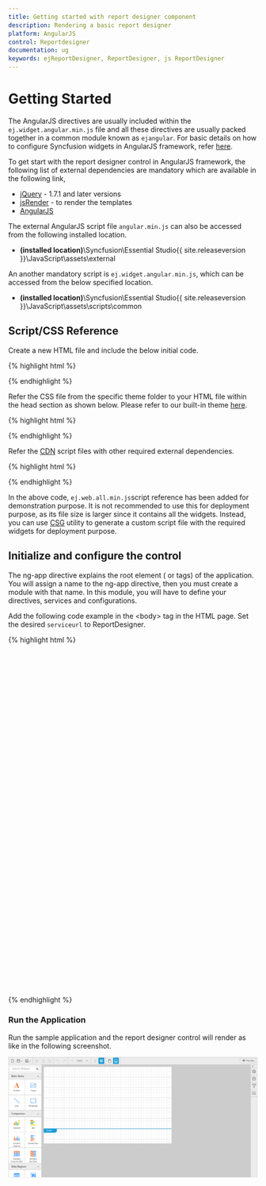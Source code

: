 ```yaml
---
title: Getting started with report designer component	
description: Rendering a basic report designer
platform: AngularJS
control: Reportdesigner
documentation: ug
keywords: ejReportDesigner, ReportDesigner, js ReportDesigner 
---
```


# Getting Started

The AngularJS directives are usually included within the `ej.widget.angular.min.js` file and all these directives are usually packed together in a common module known as `ejangular`. For basic details on how to configure Syncfusion widgets in AngularJS framework, refer [here](https://help.syncfusion.com/js/angularjs).

To get start with the report designer control in AngularJS framework, the following list of external dependencies are mandatory which are available in the following link, 

* [jQuery](http://jquery.com) - 1.7.1 and later versions
* [jsRender](https://github.com/borismoore/jsrender) - to render the templates
* [AngularJS](https://angularjs.org/)

The external AngularJS script file `angular.min.js` can also be accessed from the following installed location.

* **(installed location)**\Syncfusion\Essential Studio\{{ site.releaseversion }}\JavaScript\assets\external

An another mandatory script is `ej.widget.angular.min.js`, which can be accessed from the below specified location.

* **(installed location)**\Syncfusion\Essential Studio\{{ site.releaseversion }}\JavaScript\assets\scripts\common

## Script/CSS Reference

Create a new HTML file and include the below initial code.

{% highlight html %}

<!DOCTYPE html>
<html lang="en" xmlns="http://www.w3.org/1999/xhtml" ng-app="syncApp">
    <head>
        <meta charset="utf-8" />
        <title> </title>
    </head>
    <body>
    </body>
</html>

{% endhighlight %}

Refer the CSS file from the specific theme folder to your HTML file within the head section as shown below. Please refer to our built-in theme [here](https://help.syncfusion.com/js/theming-in-essential-javascript-components).

{% highlight html %}

<head>
    <meta charset="utf-8" />
    <title>Getting Started - Report Designer</title>
    <link href="http://cdn.syncfusion.com/{{ site.releaseversion }}/js/web/flat-azure/ej.web.all.min.css" rel="stylesheet" />
    <link href="http://cdn.syncfusion.com/{{ site.releaseversion }}/js/web/flat-azure/ej.reportdesigner.min.css" rel="stylesheet" />
    <link href="https://cdnjs.cloudflare.com/ajax/libs/codemirror/5.37.0/codemirror.min.css" rel="stylesheet" />
    <link href="https://cdnjs.cloudflare.com/ajax/libs/codemirror/5.37.0/addon/hint/show-hint.min.css" rel="stylesheet" />
</head>

{% endhighlight %}

Refer the [CDN](https://help.syncfusion.com/js/cdn) script files with other required external dependencies.

{% highlight html %}

<head>
    <meta charset="utf-8" />
    <title>Getting Started - Report Designer</title>
    <link href="http://cdn.syncfusion.com/{{ site.releaseversion }}/js/web/flat-azure/ej.web.all.min.css" rel="stylesheet" />
    <link href="http://cdn.syncfusion.com/{{ site.releaseversion }}/js/web/flat-azure/ej.reportdesigner.min.css" rel="stylesheet" />
    <link href="https://cdnjs.cloudflare.com/ajax/libs/codemirror/5.37.0/codemirror.min.css" rel="stylesheet" />
    <link href="https://cdnjs.cloudflare.com/ajax/libs/codemirror/5.37.0/addon/hint/show-hint.min.css" rel="stylesheet" />
    <script src="http://cdn.syncfusion.com/js/assets/external/jquery-3.0.0.min.js"></script>
    <script src="http://cdn.syncfusion.com/js/assets/external/jsrender.min.js"></script>
    <script src="https://cdnjs.cloudflare.com/ajax/libs/codemirror/5.37.0/codemirror.min.js" type="text/javascript"></script>
    <script src="https://cdnjs.cloudflare.com/ajax/libs/codemirror/5.37.0/addon/hint/show-hint.min.js" type="text/javascript"></script>
    <script src="https://cdnjs.cloudflare.com/ajax/libs/codemirror/5.37.0/addon/hint/sql-hint.min.js" type="text/javascript"></script>
    <script src="https://cdnjs.cloudflare.com/ajax/libs/codemirror/5.37.0/mode/sql/sql.min.js" type="text/javascript"></script>
    <script src="http://cdn.syncfusion.com/js/assets/external/angular.min.js"></script>
    <script src="http://cdn.syncfusion.com/{{ site.releaseversion }}/js/web/ej.web.all.min.js"></script>
    <script src="http://cdn.syncfusion.com/{{ site.releaseversion }}/js/web/ej.reportdesigner.min.js"></script>
    <script src="http://cdn.syncfusion.com/{{ site.releaseversion }}/js/common/ej.widget.angular.min.js"></script>
</head>

{% endhighlight %}

In the above code, `ej.web.all.min.js`script reference has been added for demonstration purpose. It is not recommended to use this for deployment purpose, as its file size is larger since it contains all the widgets. Instead, you can use [CSG](http://csg.syncfusion.com/#) utility to generate a custom script file with the required widgets for deployment purpose.

## Initialize and configure the control

The ng-app directive explains the root element (<html> or <body> tags) of the application. You will assign a name to the ng-app directive, then you must create a module with that name. In this module, you will have to define your directives, services and configurations.

Add the following code example in the &lt;body&gt; tag in the HTML page. Set the desired `serviceurl` to ReportDesigner.

{% highlight html %}

<div ng-controller="ReportDesignerController">
    <div id="container" ej-reportdesigner e-serviceurl="serviceurl" style="width:100%;height:680px;"> </div>
</div>

<script type="text/javascript">
    angular.module('syncApp', ['ejangular']).controller('ReportDesignerController', function ($scope, $interval) {
        $scope.serviceurl = "http://js.syncfusion.com/demos/ejservices/api/ReportDesigner"
    });
</script>

{% endhighlight %}

### Run the Application

Run the sample application and the report designer control will render as like in the following screenshot.

![](Getting-Started_images/Getting-Started-img1.png) 
